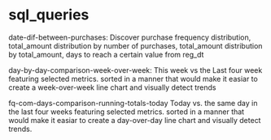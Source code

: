 # sql_queries
date-dif-between-purchases:
Discover purchase frequency distribution, total_amount distribution by number of purchases, total_amount distribution by total_amount, days to reach a certain value from reg_dt

day-by-day-comparison-week-over-week:
This week vs the Last four week featuring selected metrics. sorted in a manner that would make it easiar to create a week-over-week line chart and visually detect trends

fq-com-days-comparison-running-totals-today
Today vs. the same day in the last four weeks featuring selected metrics. sorted in a manner that would make it easiar to create a day-over-day line chart and visually detect trends.
